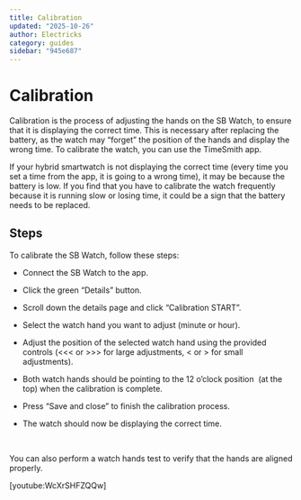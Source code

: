 ```yaml
---
title: Calibration
updated: "2025-10-26"
author: Electricks
category: guides
sidebar: "945e687"
---
```


# Calibration

Calibration is the process of adjusting the hands on the SB Watch, to ensure that it is displaying the correct time. This is necessary after replacing the battery, as the watch may “forget” the position of the hands and display the wrong time. To calibrate the watch, you can use the TimeSmith app.

If your hybrid smartwatch is not displaying the correct time (every time you set a time from the app, it is going to a wrong time), it may be because the battery is low. If you find that you have to calibrate the watch frequently because it is running slow or losing time, it could be a sign that the battery needs to be replaced.

## Steps

To calibrate the SB Watch, follow these steps:

- Connect the SB Watch to the app.

- Click the green “Details” button.

- Scroll down the details page and click “Calibration START”.

- Select the watch hand you want to adjust (minute or hour).

- Adjust the position of the selected watch hand using the provided controls (<<< or >>> for large adjustments, < or > for small adjustments).

- Both watch hands should be pointing to the 12 o’clock position  (at the top) when the calibration is complete.

- Press “Save and close” to finish the calibration process.

- The watch should now be displaying the correct time.

 

You can also perform a watch hands test to verify that the hands are aligned properly.

[youtube:WcXrSHFZQQw]